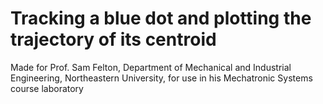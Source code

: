 # Tracking a blue dot and plotting the trajectory of its centroid
Made for Prof. Sam Felton, Department of Mechanical and Industrial Engineering, Northeastern University, for use in his Mechatronic Systems course laboratory
